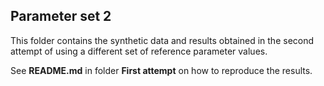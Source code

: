 ## Parameter set 2 ##

This folder contains the synthetic data and results obtained in the second attempt of using a different set of reference parameter values. 

See **README.md** in folder **First attempt** on how to reproduce the results. 
